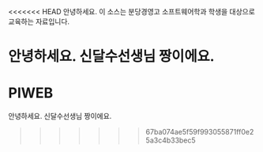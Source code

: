 <<<<<<< HEAD
안녕하세요.
이 소스는 분당경영고 소프트웨어학과 학생을 대상으로
교육하는 자료입니다.

안녕하세요. 신달수선생님 짱이에요.
=======
# PIWEB
안녕하세요. 신달수선생님 짱이에요.
>>>>>>> 67ba074ae5f59f993055871ff0e25a3c4b33bec5
